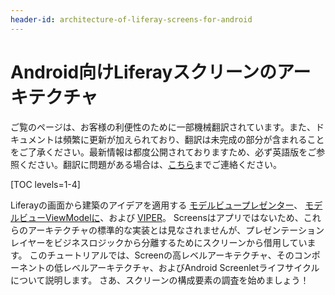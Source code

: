 ```yaml
---
header-id: architecture-of-liferay-screens-for-android
---
```


# Android向けLiferayスクリーンのアーキテクチャ

<p class="alert alert-info"><span class="wysiwyg-color-blue120">ご覧のページは、お客様の利便性のために一部機械翻訳されています。また、ドキュメントは頻繁に更新が加えられており、翻訳は未完成の部分が含まれることをご了承ください。最新情報は都度公開されておりますため、必ず英語版をご参照ください。翻訳に問題がある場合は、<a href="mailto:support-content-jp@liferay.com">こちら</a>までご連絡ください。</span></p>

[TOC levels=1-4]

Liferayの画面から建築のアイデアを適用する [モデルビュープレゼンター](http://en.wikipedia.org/wiki/Model-view-presenter)、 [モデルビューViewModelに](http://en.wikipedia.org/wiki/Model_View_ViewModel)、および [VIPER](http://www.objc.io/issue-13/viper.html)。 Screensはアプリではないため、これらのアーキテクチャの標準的な実装とは見なされませんが、プレゼンテーションレイヤーをビジネスロジックから分離するためにスクリーンから借用しています。 このチュートリアルでは、Screenの高レベルアーキテクチャ、そのコンポーネントの低レベルアーキテクチャ、およびAndroid Screenletライフサイクルについて説明します。 さあ、スクリーンの構成要素の調査を始めましょう！
